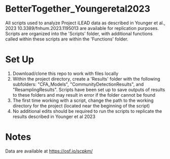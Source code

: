 # BetterTogether_Youngeretal2023

All scripts used to analyze Project iLEAD data as described in Younger et al., 2023 10.3389/fnhum.2023.1195013 are available for replication purposes. 
Scripts are organized into the 'Scripts' folder, with additional functions called within these scripts are within the 'Functions' folder. 

# Set Up
1. Download/clone this repo to work with files locally
2. Within the project directory, create a 'Results' folder with the following subfolders: "CFA_Models", "CommunityDetectionResults", and "ResamplingResults". Scripts have been set up to save outputs of results to these folders and may result in error if the folder cannot be found
3. The first time working with a script, change the path to the working directory for the project (located near the beginning of the script)
4. No additional edits should be required to run the scripts to replicate the results described in Younger et al 2023

# Notes
Data are available at https://osf.io/scpkm/

